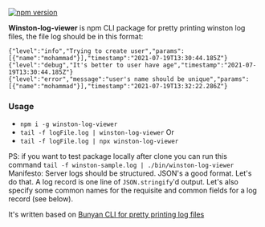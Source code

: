 [![npm version](https://img.shields.io/npm/v/winston-log-viewer.svg?style=flat)](https://www.npmjs.com/package/winston-log-viewer)

**Winston-log-viewer** is npm CLI package for pretty printing winston log files, the file log should be in this format:
```
{"level":"info","Trying to create user","params":[{"name":"mohammad"}],"timestamp":"2021-07-19T13:30:44.185Z"}
{"level":"debug","It's better to user have age","timestamp":"2021-07-19T13:30:44.185Z"}
{"level":"error","message":"user's name should be unique","params":[{"name":"mohammad"}],"timestamp":"2021-07-19T13:32:22.286Z"}
```

### Usage
* `npm i -g winston-log-viewer`
* `tail -f logFile.log | winston-log-viewer`
Or
* `tail -f logFile.log | npx winston-log-viewer`

PS: if you want to test package locally after clone you can run this command `tail -f winston-sample.log | ./bin/winston-log-viewer`
Manifesto: Server logs should be structured. JSON's a good format. Let's do
that. A log record is one line of `JSON.stringify`'d output. Let's also
specify some common names for the requisite and common fields for a log
record (see below).

It's written based on [Bunyan CLI for pretty printing log files](https://github.com/trentm/node-bunyan/blob/master/bin/bunyan)

